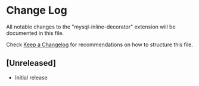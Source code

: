 # Change Log

All notable changes to the "mysql-inline-decorator" extension will be documented in this file.

Check [Keep a Changelog](http://keepachangelog.com/) for recommendations on how to structure this file.

## [Unreleased]

- Initial release